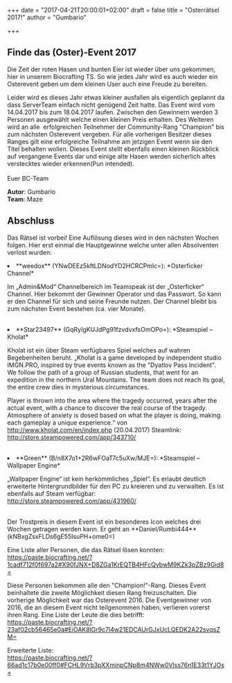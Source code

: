 +++
date = "2017-04-21T20:00:01+02:00"
draft = false
title = "Osterrätsel 2017!"
author = "Gumbario"

+++
## Finde das (Oster)-Event 2017

Die Zeit der roten Hasen und bunten Eier ist wieder über uns gekommen, hier in unserem Biocrafting TS. So wie jedes Jahr wird es auch wieder ein Osterevent geben um dem kleinen User auch eine Freude zu bereiten.

Leider wird es dieses Jahr etwas kleiner ausfallen als eigentlich geplannt da dass ServerTeam einfach nicht genügend Zeit hatte.
Das Event wird vom 14.04.2017 bis zum 18.04.2017 laufen. Zwischen den Gewinnern werden 3 Personen ausgewählt welche einen kleinen Preis erhalten. Des Weiteren wird an alle  erfolgreichen Teilnehmer der Community-Rang "Champion" bis zum nächsten Osterevent vergeben. Für alle vorherigen Besitzer dieses Ranges gilt eine erfolgreiche Teilnahme am jetzigen Event wenn sie den Titel behalten wollen. 
Dieses Event stellt ebenfalls einen kleinen Rückblick auf vergangene Events dar und einige alte Hasen werden sicherlich altes verstecktes wieder erkennen(Pun intended).
<br><br>
Euer BC-Team


**Autor**: Gumbario<br>
**Team**: Maze

## Abschluss

Das Rätsel ist vorbei! Eine Auflösung dieses wird in den nächsten Wochen folgen. Hier erst einmal die Hauptgewinne welche unter allen Absolventen verlost wurden: 


<li>**weedox** (YNwDEEz5kftLDNodYD2HCRCPmlc=): *Osterficker Channel*

Im „Admin&Mod“ Channelbereich im Teamspeak ist der „Osterficker“ Channel. Hier bekommt der Gewinner Operator und das Passwort. So kann er den Channel für sich und seine Freunde nutzen. Der Channel bleibt bis zum nächsten Event bestehen (ca. vier Monate). 

<br>
<li>**Star23497** (GqRyIgKUJdPg91fzvdvxfsOmOPo=): *Steamspiel – Kholat*

Kholat ist ein über Steam verfügbares Spiel welches auf wahren Begebenheiten beruht. 
„Kholat is a game developed by independent studio IMGN.PRO, inspired by true events known as the "Dyatlov Pass Incident". We follow the path of a group of Russian students, that went for an expedition in the northern Ural Mountains. The team does not reach its goal, the entire crew dies in mysterious circumstances.

Player is thrown into the area where the tragedy occurred, years after the actual event, with a chance to discover the real course of the tragedy. Atmosphere of anxiety is dosed based on what the player is doing, making each gameplay a unique experience.“ von http://www.kholat.com/en/index.php (20.04.2017) Steamlink: http://store.steampowered.com/app/343710/

<br>
<li>**Green** (B/n8X7o1+2R6wFOaT7c5uXw/MJE=): *Steamspiel – Wallpaper Engine*

„Wallpaper Engine“ ist kein herkömmliches „Spiel“. Es erlaubt deutlich erweiterte Hintergrundbilder für den PC zu kreieren und zu verwalten. Es ist ebenfalls auf Steam verfügbar: http://store.steampowered.com/app/431960/

<br>
Der Trostpreis in diesem Event ist ein besonderes Icon welches drei Wochen getragen werden kann. Er geht an **Daniel/Rumbi444** (kNBxgZsxFLDs6gE55IsuPH+ome0=)

Eine Liste aller Personen, die das Rätsel lösen konnten: <br> https://paste.biocrafting.net/?1cadf712f0f697a2#X90fJNX+D8ZGa1KrEQTB4HFcQybwM9KZk3pZBz9Gid8=

Diese Personen bekommen alle den "Champion!"-Rang. Dieses Event beinhaltete die zweite Möglichkeit diesen Rang freizuschalten. Die vorherige Möglichkeit war das Osterevent 2016. 
Die Eventgewinner von 2016, die an diesem Event nicht teilgenommen haben, verlieren vorerst ihren Rang. 
Eine Liste der Leute die dies betrifft: <br> https://paste.biocrafting.net/?23af02cb56465e0a#EiOAK8lGr9c7l4w21EDCAUrGJxUcLQEDK2A22svqsZM=

Erweiterte Liste: <br> https://paste.biocrafting.net/?66ad1c17b0e00ff0#FCHL9Vrb3pXXminpCNp8m4NWw0Vlss76n1E33t1YJOs=
